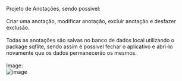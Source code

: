 Projeto de Anotações, sendo possivel: <br>
<br>
Criar uma anotação, modificar anotação, excluir anotação e desfazer exclusão.
<br><br>
Todas as anotações são salvas no banco de dados local utilizando o package sqflite, sendo assim é possivel fechar o aplicativo e abri-lo novamente que os dados permanecerão os mesmos.
<br><br>
Image:<br>
![image](https://user-images.githubusercontent.com/80132268/170763645-1470e996-873b-42c3-9ba3-59bec23fbf93.gif)
